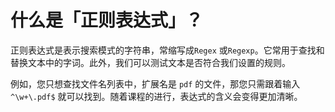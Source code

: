 # 什么是「正则表达式」？
正则表达式是表示搜索模式的字符串，常缩写成`Regex` 或`Regexp`。它常用于查找和替换文本中的字词。此外，我们可以测试文本是否符合我们设置的规则。

例如，您只想查找文件名列表中，扩展名是 `pdf` 的文件，那您只需跟着输入 `^\w+\.pdf$` 就可以找到。随着课程的进行，表达式的含义会变得更加清晰。
